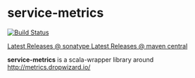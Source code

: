 # service-metrics

[![Build Status](https://travis-ci.org/InnovaCo/service-metrics.svg?branch=master)](https://travis-ci.org/InnovaCo/service-metrics)

[ Latest Releases @ sonatype ](https://oss.sonatype.org/#nexus-search;gav~eu.inn~service-metrics_*~~~) [ Latest Releases @ maven central ](http://search.maven.org/#search%7Cga%7C1%7C%22eu.inn.service-metrics_%22)

**service-metrics** is a scala-wrapper library around http://metrics.dropwizard.io/


